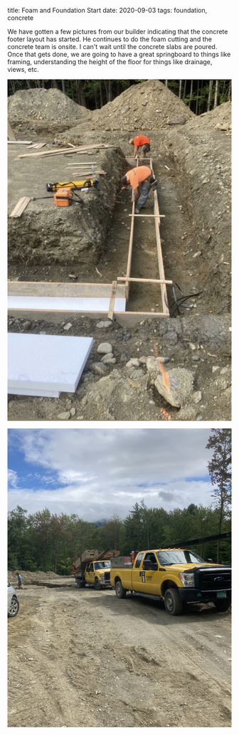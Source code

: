 title: Foam and Foundation Start
date: 2020-09-03
tags: foundation, concrete

We have gotten a few pictures from our builder indicating that the concrete footer layout has started.  He continues to do the foam cutting and the concrete team is onsite. I can't wait until the concrete slabs are poured. Once that gets done, we are going to have a great springboard to things like framing, understanding the height of the floor for things like drainage, views, etc. 


![](/files/layingourfooters.jpeg)          

![](/files/concreteguys.jpeg)
